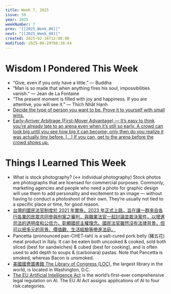 ```yaml
---
title: Week 7, 2025
issue: 59
year: 2025
weekNumber: 7
prev: "[[2025_Week_06]]"
next: "[[2025_Week_08]]"
created: 2025-02-16T12:00:00
modified: 2025-08-29T08:30:44
---
```


# Wisdom I Pondered This Week

* “Give, even if you only have a little.” — Buddha
* “Man is so made that when anything fires his soul, impossibilities vanish.” — Jean de La Fontaine
* “The present moment is filled with joy and happiness. If you are attentive, you will see it.” — Thích Nhất Hạnh
* [Decide the type of person you want to be. Prove it to yourself with small wins.](https://jamesclear.com/3-2-1/november-14-2024)
* [Early-Arriver Arbitrage (First-Mover Advantage) — It’s easy to think you’re already late to an arena even when it’s still so early. A crowd can look big until you see how big it can become; only then do you realize it was actually tiny before. […] If you can, get to the arena before the crowd shows up.](https://www.workingtheorys.com/p/before-the-crow)

# Things I Learned This Week

* What is stock photography? (↔ individual photography) Stock photos are photographs that are licensed for commercial purposes. Commonly, marketing agencies and people who need a photo for graphic design will use them to add personality and excitement to an image — without having to conduct a photoshoot of their own. They’re usually not tied to a specific place or time, for good reason.
* [台灣的國民法官制度於 2021 年實施，2023 年正式上路，旨在讓一群來自各行各業的民眾共同參與刑案之審判，與職業法官一起討論並裁決案件，以增進司法的透明度和公信力，彰顯國民主權理念。國民法官雖然沒有法律背景，但可以把多元的背景、價值觀、生活經驗等帶進法庭。](https://zh.wikipedia.org/zh-hant/%E5%9C%8B%E6%B0%91%E6%B3%95%E5%AE%98%E6%B3%95)
* Pancetta (pronounced pan-CHET-tah) is a salt-cured pork belly (豬五花) meat product in Italy. It can be eaten both uncooked \& cooked, sold both sliced (best for sandwiches) \& cubed (best for cooking), and is often used to add depth to soups \& (carbonara) pastas. Note that Pancetta is smoked, whereas Bacon is unsmoked.
* [美國國會圖書館 The Library of Congress (LOC)](https://en.wikipedia.org/wiki/Library_of_Congress), the largest library in the world, is located in Washington, D.C.
* [The EU Artificial Intelligence Act](https://artificialintelligenceact.eu) is the world’s first-ever comprehensive legal regulation on AI. The EU AI Act assigns applications of AI to four risk categories.
